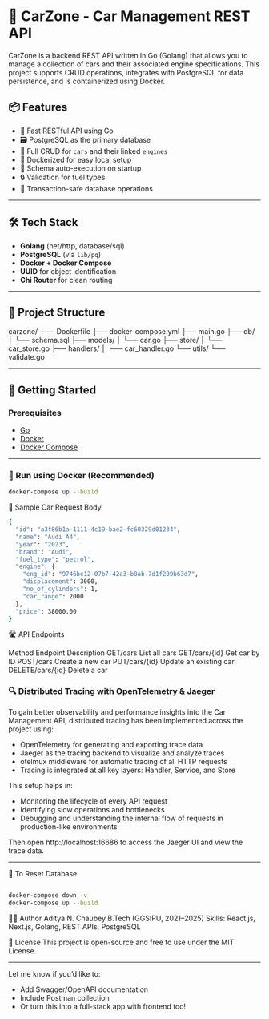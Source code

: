 # 🚗 CarZone - Car Management REST API

CarZone is a backend REST API written in Go (Golang) that allows you to manage a collection of cars and their associated engine specifications. This project supports CRUD operations, integrates with PostgreSQL for data persistence, and is containerized using Docker.

## 📦 Features

- 🚀 Fast RESTful API using Go
- 🗃️ PostgreSQL as the primary database
- 🔁 Full CRUD for `cars` and their linked `engines`
- 🐳 Dockerized for easy local setup
- 📄 Schema auto-execution on startup
- 🔒 Validation for fuel types
- 🔄 Transaction-safe database operations

---

## 🛠️ Tech Stack

- **Golang** (net/http, database/sql)
- **PostgreSQL** (via `lib/pq`)
- **Docker + Docker Compose**
- **UUID** for object identification
- **Chi Router** for clean routing

---

## 📁 Project Structure

carzone/
├── Dockerfile
├── docker-compose.yml
├── main.go
├── db/
│ └── schema.sql
├── models/
│ └── car.go
├── store/
│ └── car_store.go
├── handlers/
│ └── car_handler.go
└── utils/
└── validate.go


---

## 🚀 Getting Started

### Prerequisites

- [Go](https://go.dev/doc/install)
- [Docker](https://docs.docker.com/get-docker/)
- [Docker Compose](https://docs.docker.com/compose/)

---

### 🐳 Run using Docker (Recommended)

```bash
docker-compose up --build
```
🧪 Sample Car Request Body
```bash
{
  "id": "a3f86b1a-1111-4c19-bae2-fc60329d01234",
  "name": "Audi A4",
  "year": "2023",
  "brand": "Audi",
  "fuel_type": "petrol",
  "engine": {
    "eng_id": "9746be12-07b7-42a3-b8ab-7d1f209b63d7",
    "displacement": 3000,
    "no_of_cylinders": 1,
    "car_range": 2000
  },
  "price": 38000.00
}
```

🛣️ API Endpoints

Method	Endpoint	  Description
GET/cars	        List all cars
GET/cars/{id}	    Get car by ID
POST/cars	        Create a new car
PUT/cars/{id}	    Update an existing car
DELETE/cars/{id}	Delete a car

### 🔍 Distributed Tracing with OpenTelemetry & Jaeger
To gain better observability and performance insights into the Car Management API, distributed tracing has been implemented across the project using:
- OpenTelemetry for generating and exporting trace data
- Jaeger as the tracing backend to visualize and analyze traces
- otelmux middleware for automatic tracing of all HTTP requests
- Tracing is integrated at all key layers: Handler, Service, and Store

This setup helps in:
- Monitoring the lifecycle of every API request
- Identifying slow operations and bottlenecks
- Debugging and understanding the internal flow of requests in production-like environments

Then open http://localhost:16686 to access the Jaeger UI and view the trace data.

---

🧹 To Reset Database
```bash

docker-compose down -v
docker-compose up --build
```

🧑‍💻 Author
Aditya N. Chaubey
B.Tech (GGSIPU, 2021–2025)
Skills: React.js, Next.js, Golang, REST APIs, PostgreSQL

📄 License
This project is open-source and free to use under the MIT License.

---

Let me know if you’d like to:
- Add Swagger/OpenAPI documentation
- Include Postman collection
- Or turn this into a full-stack app with frontend too!

